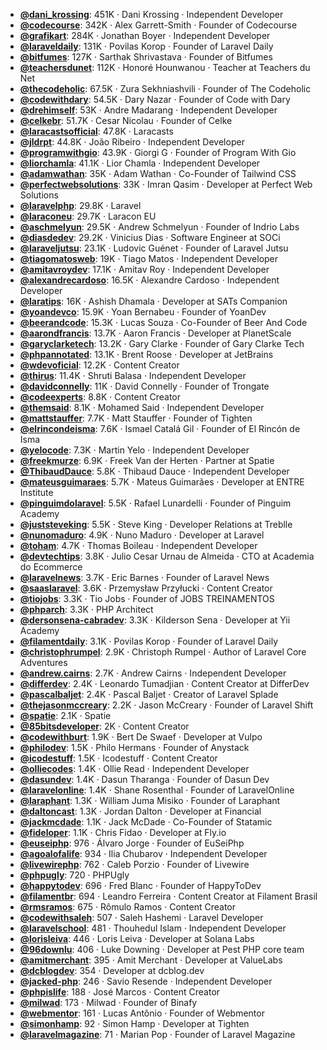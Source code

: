 - **[@dani_krossing](https://www.youtube.com/@dani_krossing)**: 451K ‧ Dani Krossing ‧ Independent Developer
- **[@codecourse](https://www.youtube.com/@codecourse)**: 342K ‧ Alex Garrett-Smith ‧ Founder of Codecourse
- **[@grafikart](https://www.youtube.com/@grafikart)**: 284K ‧ Jonathan Boyer ‧ Independent Developer
- **[@laraveldaily](https://www.youtube.com/@laraveldaily)**: 131K ‧ Povilas Korop ‧ Founder of Laravel Daily
- **[@bitfumes](https://www.youtube.com/@bitfumes)**: 127K ‧ Sarthak Shrivastava ‧ Founder of Bitfumes
- **[@teachersdunet](https://www.youtube.com/@teachersdunet)**: 112K ‧ Honoré Hounwanou ‧ Teacher at Teachers du Net
- **[@thecodeholic](https://www.youtube.com/@thecodeholic)**: 67.5K ‧ Zura Sekhniashvili ‧ Founder of The Codeholic
- **[@codewithdary](https://www.youtube.com/@codewithdary)**: 54.5K ‧ Dary Nazar ‧ Founder of Code with Dary
- **[@drehimself](https://www.youtube.com/@drehimself)**: 53K ‧ Andre Madarang ‧ Independent Developer
- **[@celkebr](https://www.youtube.com/@celkebr)**: 51.7K ‧ Cesar Nicolau ‧ Founder of Celke
- **[@laracastsofficial](https://www.youtube.com/@laracastsofficial)**: 47.8K ‧ Laracasts
- **[@jldrpt](https://www.youtube.com/@jldrpt)**: 44.8K ‧ João Ribeiro ‧ Independent Developer
- **[@programwithgio](https://www.youtube.com/@programwithgio)**: 43.9K ‧ Giorgi G ‧ Founder of Program With Gio
- **[@liorchamla](https://www.youtube.com/@liorchamla)**: 41.1K ‧ Lior Chamla ‧ Independent Developer
- **[@adamwathan](https://www.youtube.com/@adamwathan)**: 35K ‧ Adam Wathan ‧ Co-Founder of Tailwind CSS
- **[@perfectwebsolutions](https://www.youtube.com/@perfectwebsolutions)**: 33K ‧ Imran Qasim ‧ Developer at Perfect Web Solutions
- **[@laravelphp](https://www.youtube.com/@laravelphp)**: 29.8K ‧ Laravel
- **[@laraconeu](https://www.youtube.com/@laraconeu)**: 29.7K ‧ Laracon EU
- **[@aschmelyun](https://www.youtube.com/@aschmelyun)**: 29.5K ‧ Andrew Schmelyun ‧ Founder of Indrio Labs
- **[@diasdedev](https://www.youtube.com/@diasdedev)**: 29.2K ‧ Vinicius Dias ‧ Software Engineer at SOCi
- **[@laraveljutsu](https://www.youtube.com/@laraveljutsu)**: 23.1K ‧ Ludovic Guénet ‧ Founder of Laravel Jutsu
- **[@tiagomatosweb](https://www.youtube.com/@tiagomatosweb)**: 19K ‧ Tiago Matos ‧ Independent Developer
- **[@amitavroydev](https://www.youtube.com/@amitavroydev)**: 17.1K ‧ Amitav Roy ‧ Independent Developer
- **[@alexandrecardoso](https://www.youtube.com/@alexandrecardoso)**: 16.5K ‧ Alexandre Cardoso ‧ Independent Developer
- **[@laratips](https://www.youtube.com/@laratips)**: 16K ‧ Ashish Dhamala ‧ Developer at SATs Companion
- **[@yoandevco](https://www.youtube.com/@yoandevco)**: 15.9K ‧ Yoan Bernabeu ‧ Founder of YoanDev
- **[@beerandcode](https://www.youtube.com/@beerandcode)**: 15.3K ‧ Lucas Souza ‧ Co-Founder of Beer And Code
- **[@aarondfrancis](https://www.youtube.com/@aarondfrancis)**: 13.7K ‧ Aaron Francis ‧ Developer at PlanetScale
- **[@garyclarketech](https://www.youtube.com/@garyclarketech)**: 13.2K ‧ Gary Clarke ‧ Founder of Gary Clarke Tech
- **[@phpannotated](https://www.youtube.com/@phpannotated)**: 13.1K ‧ Brent Roose ‧ Developer at JetBrains
- **[@wdevoficial](https://www.youtube.com/@wdevoficial)**: 12.2K ‧ Content Creator
- **[@thirus](https://www.youtube.com/@thirus)**: 11.4K ‧ Shruti Balasa ‧ Independent Developer
- **[@davidconnelly](https://www.youtube.com/@davidconnelly)**: 11K ‧ David Connelly ‧ Founder of Trongate
- **[@codeexperts](https://www.youtube.com/@codeexperts)**: 8.8K ‧ Content Creator
- **[@themsaid](https://www.youtube.com/@themsaid)**: 8.1K ‧ Mohamed Said ‧ Independent Developer
- **[@mattstauffer](https://www.youtube.com/@mattstauffer)**: 7.7K ‧ Matt Stauffer ‧ Founder of Tighten
- **[@elrincondeisma](https://www.youtube.com/@elrincondeisma)**: 7.6K ‧ Ismael Catalá Gil ‧ Founder of El Rincón de Isma
- **[@yelocode](https://www.youtube.com/@yelocode)**: 7.3K ‧ Martin Yelo ‧ Independent Developer
- **[@freekmurze](https://www.youtube.com/@freekmurze)**: 6.9K ‧ Freek Van der Herten ‧ Partner at Spatie
- **[@ThibaudDauce](https://www.youtube.com/@ThibaudDauce)**: 5.8K ‧ Thibaud Dauce ‧ Independent Developer
- **[@mateusguimaraes](https://www.youtube.com/@mateusguimaraes)**: 5.7K ‧ Mateus Guimarães ‧ Developer at ENTRE Institute
- **[@pinguimdolaravel](https://www.youtube.com/@pinguimdolaravel)**: 5.5K ‧ Rafael Lunardelli ‧ Founder of Pinguim Academy
- **[@juststeveking](https://www.youtube.com/@juststeveking)**: 5.5K ‧ Steve King ‧ Developer Relations at Treblle
- **[@nunomaduro](https://www.youtube.com/@nunomaduro)**: 4.9K ‧ Nuno Maduro ‧ Developer at Laravel
- **[@toham](https://www.youtube.com/@toham)**: 4.7K ‧ Thomas Boileau ‧ Independent Developer
- **[@devtechtips](https://www.youtube.com/@devtechtips)**: 3.8K ‧ Julio Cesar Urnau de Almeida ‧ CTO at Academia do Ecommerce
- **[@laravelnews](https://www.youtube.com/@laravelnews)**: 3.7K ‧ Eric Barnes ‧ Founder of Laravel News
- **[@saaslaravel](https://www.youtube.com/@saaslaravel)**: 3.6K ‧ Przemysław Przyłucki ‧ Content Creator
- **[@tiojobs](https://www.youtube.com/@tiojobs)**: 3.3K ‧ Tio Jobs ‧ Founder of JOBS TREINAMENTOS
- **[@phparch](https://www.youtube.com/@phparch)**: 3.3K ‧ PHP Architect
- **[@dersonsena-cabradev](https://www.youtube.com/@dersonsena-cabradev)**: 3.3K ‧ Kilderson Sena ‧ Developer at Yii Academy
- **[@filamentdaily](https://www.youtube.com/@filamentdaily)**: 3.1K ‧ Povilas Korop ‧ Founder of Laravel Daily
- **[@christophrumpel](https://www.youtube.com/@christophrumpel)**: 2.9K ‧ Christoph Rumpel ‧ Author of Laravel Core Adventures
- **[@andrew.cairns](https://www.youtube.com/@andrew.cairns)**: 2.7K ‧ Andrew Cairns ‧ Independent Developer
- **[@differdev](https://www.youtube.com/@differdev)**: 2.4K ‧ Leonardo Tumadjian ‧ Content Creator at DifferDev
- **[@pascalbaljet](https://www.youtube.com/@pascalbaljet)**: 2.4K ‧ Pascal Baljet ‧ Creator of Laravel Splade
- **[@thejasonmccreary](https://www.youtube.com/@thejasonmccreary)**: 2.2K ‧ Jason McCreary ‧ Founder of Laravel Shift
- **[@spatie](https://www.youtube.com/@spatie)**: 2.1K ‧ Spatie
- **[@85bitsdeveloper](https://www.youtube.com/@85bitsdeveloper)**: 2K ‧ Content Creator
- **[@codewithburt](https://www.youtube.com/@codewithburt)**: 1.9K ‧ Bert De Swaef ‧ Developer at Vulpo
- **[@philodev](https://www.youtube.com/@philodev)**: 1.5K ‧ Philo Hermans ‧ Founder of Anystack
- **[@icodestuff](https://www.youtube.com/@icodestuff)**: 1.5K ‧ Icodestuff ‧ Content Creator
- **[@olliecodes](https://www.youtube.com/@olliecodes)**: 1.4K ‧ Ollie Read ‧ Independent Developer
- **[@dasundev](https://www.youtube.com/@dasundev)**: 1.4K ‧ Dasun Tharanga ‧ Founder of Dasun Dev
- **[@laravelonline](https://www.youtube.com/@laravelonline)**: 1.4K ‧ Shane Rosenthal ‧ Founder of LaravelOnline
- **[@laraphant](https://www.youtube.com/@laraphant)**: 1.3K ‧ William Juma Misiko ‧ Founder of Laraphant
- **[@daltoncast](https://www.youtube.com/@daltoncast)**: 1.3K ‧ Jordan Dalton ‧ Developer at Financial
- **[@jackmcdade](https://www.youtube.com/@jackmcdade)**: 1.1K ‧ Jack McDade ‧ Co-Founder of Statamic
- **[@fideloper](https://www.youtube.com/@fideloper)**: 1.1K ‧ Chris Fidao ‧ Developer at Fly.io
- **[@euseiphp](https://www.youtube.com/@euseiphp)**: 976 ‧ Álvaro Jorge ‧ Founder of EuSeiPhp
- **[@agoalofalife](https://www.youtube.com/@agoalofalife)**: 934 ‧ Ilia Chubarov ‧ Independent Developer
- **[@livewirephp](https://www.youtube.com/@livewirephp)**: 762 ‧ Caleb Porzio ‧ Founder of Livewire
- **[@phpugly](https://www.youtube.com/@phpugly)**: 720 ‧ PHPUgly
- **[@happytodev](https://www.youtube.com/@happytodev)**: 696 ‧ Fred Blanc ‧ Founder of HappyToDev
- **[@filamentbr](https://www.youtube.com/@filamentbr)**: 694 ‧ Leandro Ferreira ‧ Content Creator at Filament Brasil
- **[@rmsramos](https://www.youtube.com/@rmsramos)**: 675 ‧ Rômulo Ramos ‧ Content Creator
- **[@codewithsaleh](https://www.youtube.com/@codewithsaleh)**: 507 ‧ Saleh Hashemi ‧ Laravel Developer
- **[@laravelschool](https://www.youtube.com/@laravelschool)**: 481 ‧ Thouhedul Islam ‧ Independent Developer
- **[@lorisleiva](https://www.youtube.com/@lorisleiva)**: 446 ‧ Loris Leiva ‧ Developer at Solana Labs
- **[@96downlu](https://www.youtube.com/@96downlu)**: 406 ‧ Luke Downing ‧ Developer at Pest PHP core team
- **[@amitmerchant](https://www.youtube.com/@amitmerchant)**: 395 ‧ Amit Merchant ‧ Developer at ValueLabs
- **[@dcblogdev](https://www.youtube.com/@dcblogdev)**: 354 ‧ Developer at dcblog.dev
- **[@jacked-php](https://www.youtube.com/@jacked-php)**: 246 ‧ Savio Resende ‧ Independent Developer
- **[@phpislife](https://www.youtube.com/@phpislife)**: 188 ‧ José Marcos ‧ Content Creator
- **[@milwad](https://www.youtube.com/@milwad)**: 173 ‧ Milwad ‧ Founder of Binafy
- **[@webmentor](https://www.youtube.com/@webmentor)**: 161 ‧ Lucas Antônio ‧ Founder of Webmentor
- **[@simonhamp](https://www.youtube.com/@simonhamp)**: 92 ‧ Simon Hamp ‧ Developer at Tighten
- **[@laravelmagazine](https://www.youtube.com/@laravelmagazine)**: 71 ‧ Marian Pop ‧ Founder of Laravel Magazine
